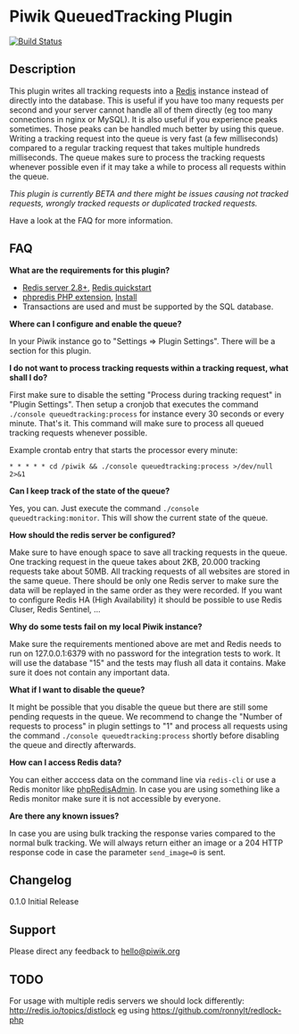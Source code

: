 # Piwik QueuedTracking Plugin

[![Build Status](https://travis-ci.org/piwik/plugin-QueuedTracking.svg?branch=master)](https://travis-ci.org/piwik/plugin-QueuedTracking)

## Description

This plugin writes all tracking requests into a [Redis](http://redis.io/) instance instead of directly into the database. 
This is useful if you have too many requests per second and your server cannot handle all of them directly (eg too many connections in nginx or MySQL). 
It is also useful if you experience peaks sometimes. Those peaks can be handled much better by using this queue. 
Writing a tracking request into the queue is very fast (a few milliseconds) compared to a regular tracking request that 
takes multiple hundreds milliseconds. The queue makes sure to process the tracking requests whenever possible even if it may
take a while to process all requests within the queue.

*This plugin is currently BETA and there might be issues causing not tracked requests, wrongly tracked requests or duplicated tracked requests.*

Have a look at the FAQ for more information.

## FAQ

__What are the requirements for this plugin?__

* [Redis server 2.8+](http://redis.io/), [Redis quickstart](http://redis.io/topics/quickstart)
* [phpredis PHP extension](https://github.com/nicolasff/phpredis), [Install](https://github.com/nicolasff/phpredis#installingconfiguring)
* Transactions are used and must be supported by the SQL database.

__Where can I configure and enable the queue?__

In your Piwik instance go to "Settings => Plugin Settings". There will be a section for this plugin.

__I do not want to process tracking requests within a tracking request, what shall I do?__

First make sure to disable the setting "Process during tracking request" in "Plugin Settings". Then setup a cronjob that 
executes the command `./console queuedtracking:process` for instance every 30 seconds or every minute. That's it. This command
will make sure to process all queued tracking requests whenever possible.

Example crontab entry that starts the processor every minute:

`* * * * * cd /piwik && ./console queuedtracking:process >/dev/null 2>&1`

__Can I keep track of the state of the queue?__

Yes, you can. Just execute the command `./console queuedtracking:monitor`. This will show the current state of the queue.

__How should the redis server be configured?__

Make sure to have enough space to save all tracking requests in the queue. One tracking request in the queue takes about 2KB, 20.000 tracking requests take about 50MB. 
All tracking requests of all websites are stored in the same queue.
There should be only one Redis server to make sure the data will be replayed in the same order as they were recorded. If you want
to configure Redis HA (High Availability) it should be possible to use Redis Cluser, Redis Sentinel, ...

__Why do some tests fail on my local Piwik instance?__

Make sure the requirements mentioned above are met and Redis needs to run on 127.0.0.1:6379 with no password for the
integration tests to work. It will use the database "15" and the tests may flush all data it contains. Make sure
it does not contain any important data.

__What if I want to disable the queue?__

It might be possible that you disable the queue but there are still some pending requests in the queue. We recommend to 
change the "Number of requests to process" in plugin settings to "1" and process all requests using the command 
`./console queuedtracking:process` shortly before disabling the queue and directly afterwards.

__How can I access Redis data?__

You can either acccess data on the command line via `redis-cli` or use a Redis monitor like [phpRedisAdmin](https://github.com/ErikDubbelboer/phpRedisAdmin).
In case you are using something like a Redis monitor make sure it is not accessible by everyone.


__Are there any known issues?__

In case you are using bulk tracking the response varies compared to the normal bulk tracking. We will always return either
an image or a 204 HTTP response code in case the parameter `send_image=0` is sent.

## Changelog

0.1.0 Initial Release

## Support

Please direct any feedback to [hello@piwik.org](mailto:hello@piwik.org)

## TODO

For usage with multiple redis servers we should lock differently: 
http://redis.io/topics/distlock eg using https://github.com/ronnylt/redlock-php 
